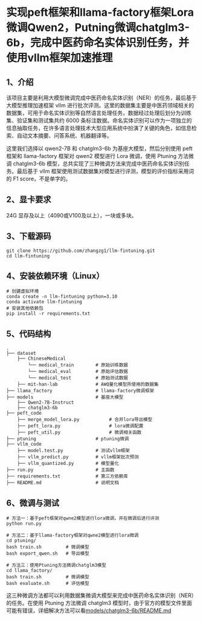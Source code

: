 # 实现peft框架和llama-factory框架Lora微调Qwen2，Putning微调chatglm3-6b，完成中医药命名实体识别任务，并使用vllm框架加速推理

## 1、介绍

该项目主要是利用大模型微调完成中医药命名实体识别（NER）的任务，最后基于大模型推理加速框架 vllm 进行批次评测。这里的数据集主要是中医药领域相关的数据集，可用于命名实体识别等自然语言处理任务，数据经过处理后划分为训练集、验证集和测试集共约 6000 条标注数据。命名实体识别可以作为一项独立的信息抽取任务，在许多语言处理技术大型应用系统中扮演了关键的角色，如信息检索、自动文本摘要、问答系统、机器翻译等。

这里我们选择以 qwen2-7B 和 chatglm3-6b 为基座大模型，然后分别使用 peft 框架和 llama-factory 框架对 qwen2 模型进行 Lora 微调，使用 Ptuning 方法微调 chatglm3-6b 模型，总共实现了三种微调方法来完成中医药命名实体识别任务。最后基于 vllm 框架使用测试数据集对模型进行评测，模型的评价指标采用词的 F1 score，不是单字的。

## 2、显卡要求

24G 显存及以上（4090或V100及以上），一块或多块。

## 3、下载源码

```
git clone https://github.com/zhangzg1/llm-fintuning.git
cd llm-fintuning
```

## 4、安装依赖环境（Linux）

```
# 创建虚拟环境
conda create -n llm-fintuning python=3.10
conda activate llm-fintuning
# 安装其他依赖包
pip install -r requirements.txt
```

## 5、代码结构

```text
.
├── dataset                           
    ├── ChineseMedical
        └── medical_train        # 原始训练数据
        └── medical_eval         # 原始评估数据
        └── medical_test         # 原始测试数据
    ├── mit-han-lab              # AWQ量化模型所使用的数据集
├── llama_factory                # llama-factory微调框架
├── models                       # 基座大模型
    ├── Qwen2-7B-Instruct        
    ├── chatglm3-6b
├── peft_code
    ├── merge_model_lora.py           # 合并lora导出模型
    ├── peft_lora.py                  # lora微调配置
    ├── peft_util.py                  # 微调相关函数
├── ptuning                      # ptuning微调
├── vllm_code
    ├── model.test.py            # 测试vllm框架
    ├── vllm_predict.py          # vllm框架批次预测
    ├── vllm_quantized.py        # 模型量化
├── run.py                       # 主函数
├── requirements.txt             # 第三方依赖库
├── README.md                    # 说明文档             
```

## 6、微调与测试

```
# 方法一：基于peft框架对qwne2模型进行lora微调，并在微调后进行评测
python run.py

# 方法二：基于llama-factory框架对qwne2模型进行lora微调
cd ptuning/
bash train.sh         # 微调模型
bash export_qwen.sh   # 导出模型

# 方法三：使用Ptuning方法微调chatglm3模型
cd llama_factory/
bash train.sh         # 微调模型
bash evaluate.sh      # 评估模型

```

这三种微调方法都可以利用数据集微调大模型来完成中医药命名实体识别（NER）的任务。在使用 Ptuning 方法微调 chatglm3 模型时，由于官方的模型文件里面可能有错误，详细解决方法可以看[models/chatglm3-6b/README.md](https://github.com/zhangzg1/llm-fintuning/tree/main/models/chatglm3-6b)